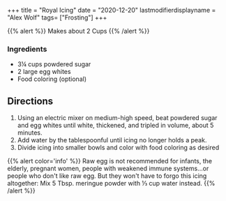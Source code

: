 +++
title = "Royal Icing"
date = "2020-12-20"
lastmodifierdisplayname = "Alex Wolf"
tags= ["Frosting"]
+++

{{% alert  %}}
Makes about 2 Cups
{{% /alert %}}

### Ingredients

* 3¼ cups powdered sugar
* 2  large egg whites
* Food coloring (optional)

## Directions

1. Using an electric mixer on medium-high speed, beat powdered sugar and egg whites until white, thickened, and tripled in volume, about 5 minutes.
1. Add water by the tablespoonful until icing no longer holds a peak.
1. Divide icing into smaller bowls and color with food coloring as desired

{{% alert color='info' %}}
Raw egg is not recommended for infants, the elderly, pregnant women, people with weakened immune systems…or people who don't like raw egg. But they won't have to forgo this icing altogether: Mix 5 Tbsp. meringue powder with ⅓ cup water instead.
{{% /alert %}}
